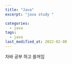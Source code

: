 ```yaml
---
title: "Java"
excerpt: "java study "

categories:
  - java
tags:
  - java
last_modified_at: 2022-02-08
---
```


자바 공부 하고 쓸꺼임
